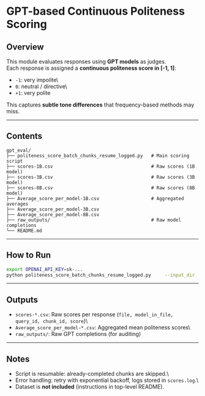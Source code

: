 # GPT-based Continuous Politeness Scoring

##  Overview

This module evaluates responses using **GPT models** as judges.\
Each response is assigned a **continuous politeness score in \[-1,
1\]**:

-   `-1`: very impolite\
-   `0`: neutral / directive\
-   `+1`: very polite

This captures **subtle tone differences** that frequency-based methods
may miss.

------------------------------------------------------------------------

##  Contents

    gpt_eval/
    ├── politeness_score_batch_chunks_resume_logged.py   # Main scoring script
    ├── scores-1B.csv                                    # Raw scores (1B model)
    ├── scores-3B.csv                                    # Raw scores (3B model)
    ├── scores-8B.csv                                    # Raw scores (8B model)
    ├── Average_score_per_model-1B.csv                   # Aggregated averages
    ├── Average_score_per_model-3B.csv
    ├── Average_score_per_model-8B.csv
    ├── raw_outputs/                                     # Raw model completions
    └── README.md

------------------------------------------------------------------------

##  How to Run

``` bash
export OPENAI_API_KEY=sk-...
python politeness_score_batch_chunks_resume_logged.py     --input_dir ../data/     --out scores-1B.csv     --model gpt-4o-mini     --chunk_size 100     --rpm 200     --raw_dir raw_outputs
```

------------------------------------------------------------------------

##  Outputs

-   `scores-*.csv`: Raw scores per response
    (`file, model_in_file, query_id, chunk_id, score`)\
-   `Average_score_per_model-*.csv`: Aggregated mean politeness scores\
-   `raw_outputs/`: Raw GPT completions (for auditing)

------------------------------------------------------------------------

##  Notes

-   Script is resumable: already-completed chunks are skipped.\
-   Error handling: retry with exponential backoff, logs stored in
    `scores.log`.\
-   Dataset is **not included** (instructions in top-level README).
